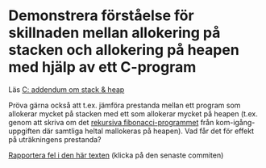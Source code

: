 # Demonstrera förståelse för skillnaden mellan allokering på stacken och allokering på heapen med hjälp av ett C-program

Läs [C: addendum om stack \& heap](https://github.com/IOOPM-UU/ioopm15/blob/master/extramaterial/C-addendum-om-stack-och-heap.pdf)

Pröva gärna också att t.ex. jämföra prestanda mellan ett program
som allokerar mycket på stacken med ett som allokerar mycket på
heapen (t.ex. genom att skriva om det
[rekursiva fibonacci-programmet](https://github.com/IOOPM-UU/ioopm15/blob/master/uppgifter/fas1/komigang/rec/fib-rec.c)
från kom-igång-uppgiften där samtliga heltal mallokeras på
heapen). Vad får det för effekt på uträkningens prestanda?

[Rapportera fel i den här texten](https://github.com/IOOPM-UU/achievements/commits/master/J26.md) (klicka på den senaste commiten)